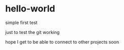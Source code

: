 # hello-world

simple first test

just to test the git working

hope I get to be able to connect to other projects soon
